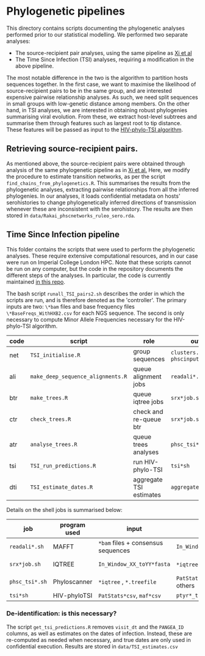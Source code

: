 # Phylogenetic pipelines

This directory contains scripts documenting the phylogenetic analyses performed prior to our statistical modelling.
We performed two separate analyses:
- The source-recipient pair analyses, using the same pipeline as [Xi et al](https://doi.org/10.1111/rssc.12544)
- The Time Since Infection (TSI) analyses, requiring a modification in the above pipeline.

The most notable difference in the two is the algorithm to partition hosts sequences together.
In the first case, we want to maximise the likelihood of source-recipient pairs to be in the same group, and are interested expensive pairwise relationship analyses.
As such, we need split sequences in small groups with low-genetic distance among members.
On the other hand, in TSI analyses, we are interested in obtaining robust phylogenies summarising viral evolution.
From these, we extract host-level subtrees and summarise them through features such as largest root to tip distance. 
These features will be passed as input to the [HIV-phylo-TSI algorithm](https://github.com/BDI-pathogens/HIV-phyloTSI/tree/main/ExampleInputs).

## Retrieving source-recipient pairs.

As mentioned above, the source-recipient pairs were obtained through analysis of the same phylogenetic pipeline as in [Xi et al.]( https://doi.org/10.1111/rssc.12544)
Here, we modify the procedure to estimate transition networks, as per the script `find_chains_from_phylogenetics.R`.
This summarises the results from the phylogenetic analyses, extracting pairwise relationships from all the inferred phylogenies. 
In our analyses, it loads confidential metadata on hosts' serohistories to change phylogenetically inferred directions of transmission whenever these are inconsistent with the serohistory. The results are then stored in `data/Rakai_phscnetworks_ruleo_sero.rda`.


## Time Since Infection pipeline

This folder contains the scripts that were used to perform the phylogenetic analyses.
These require extensive computational resources, and in our case were run on Imperial College London HPC.
Note that these scripts cannot be run on any computer, but the code in the repository documents the different steps of the analyses. In particular, the code is currently maintained [in this repo](`https://github.com/olli0601/Phyloscanner.R.utilities/tree/master/misc_data_analysis_RCCS1519/software`).

The bash script `runall_TSI_pairs2.sh` describes the order in which the scripts are run, and is therefore denoted as the 'controller'.
The primary inputs are two: `\*bam` files and base frequency files `\*BaseFreqs_WithHXB2.csv` for each NGS sequence.
The second is only necessary to compute Minor Allele Frequencies necessary for the HIV-phylo-TSI algorithm.

| code | script                            | role                    | output                                |
| ---- | --------------------------------- | ----------------------- | ------------------------------------- |
| net  | `TSI_initialise.R`                | group sequences         | `clusters.rds`; `phscinput_runs_*rds` |
| ali  | `make_deep_sequence_alignments.R` | queue alignment jobs    | `readali*.sh`                         |
| btr  | `make_trees.R`                    | queue iqtree jobs       | `srx*job.sh`                          |
| ctr  | `check_trees.R`                   | check and re-queue btr  | `srx*job.sh`                          |
| atr  | `analyse_trees.R`                 | queue trees analyses    | `phsc_tsi*.sh`                        |
| tsi  | `TSI_run_predictions.R`           | run HIV-phylo-TSI       | `tsi*sh`                              |
| dti  | `TSI_estimate_dates.R`            | aggregate TSI estimates | `aggregated_TSI*.csv`                 |

Details on the shell jobs is summarised below:

| job             | program used | input                               | output                             | output by         |
| --------------- | ------------ | ----------------------------------- | ---------------------------------- | ----------------- |
| `readali*.sh`   | MAFFT        | `*bam` files + consensus sequences  | `In_Window_XX_toYY*.fasta`         | group , window   |
| `srx*job.sh`    | IQTREE       | `In_Window_XX_toYY*fasta`           | `*iqtree` , `*.treefile`   | group , window   |
| `phsc_tsi*.sh`       | Phyloscanner |`*iqtree`   , `*.treefile`| `PatStats*csv` among others |group|
| `tsi*sh`        | HIV-phyloTSI | `PatStats*csv`, `maf*csv`           | `ptyr*_tsi.csv`                    | group             |

### De-identification: is this necessary?

The script `get_tsi_predictions.R` removes `visit_dt` and the `PANGEA_ID` columns, as well as estimates on the dates of infection. Instead, these are re-computed as needed when necessary, and true dates are only used in confidential execution. Results are stored in `data/TSI_estimates.csv`
